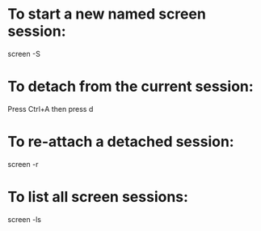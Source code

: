 # To start a new named screen session:
screen -S <session-name>

# To detach from the current session:
Press Ctrl+A then press d

# To re-attach a detached session:
screen -r <session-name>

# To list all screen sessions:
screen -ls
